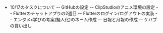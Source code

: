 - 10/17のタスクについて
-- GitHubの設定
-- ClipStudioのアニメ環境の設定
-- Flutterのチャットアプりの2週目
-- Flutterのログイン/ログアウトの実装
-- エンタメx学びの考案(擬人化)のネーム作成
-- 日報と月報の作成
-- ケバブの買い出し